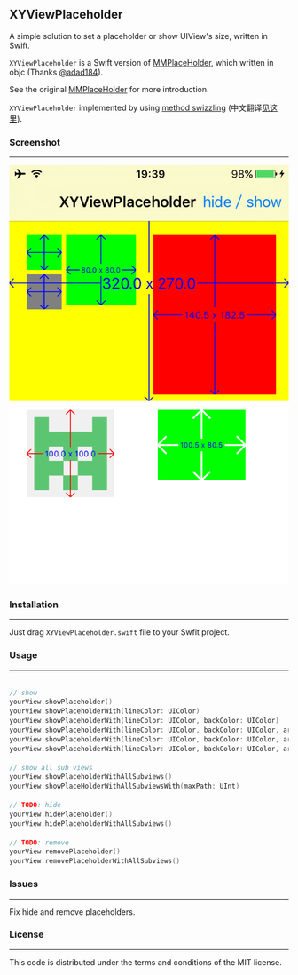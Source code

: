 XYViewPlaceholder
----

A simple solution to set a placeholder or show UIView's size, written in Swift.

`XYViewPlaceholder` is a Swift version of [MMPlaceHolder](https://github.com/adad184/MMPlaceHolder), which written in objc (Thanks [@adad184](https://github.com/adad184)).

See the original [MMPlaceHolder](https://github.com/adad184/MMPlaceHolder) for more introduction.

`XYViewPlaceholder` implemented by using [method swizzling](http://nshipster.com/swift-objc-runtime/) (中文翻译[见这里](http://nshipster.cn/swift-objc-runtime/)).

### Screenshot
----

![screenshots](https://raw.githubusercontent.com/haolloyin/XYViewPlaceholder/master/Screenshot.png)


### Installation
----

Just drag `XYViewPlaceholder.swift` file to your Swfit project.


### Usage
----

```Swift

// show
yourView.showPlaceholder()
yourView.showPlaceholderWith(lineColor: UIColor)
yourView.showPlaceholderWith(lineColor: UIColor, backColor: UIColor)
yourView.showPlaceholderWith(lineColor: UIColor, backColor: UIColor, arrowSize: CGFloat)
yourView.showPlaceholderWith(lineColor: UIColor, backColor: UIColor, arrowSize: CGFloat, lineWidth: CGFloat)
yourView.showPlaceholderWith(lineColor: UIColor, backColor: UIColor, arrowSize: CGFloat, lineWidth: CGFloat, frameWidth: CGFloat, frameColor: UIColor)

// show all sub views
yourView.showPlaceholderWithAllSubviews()    
yourView.showPlaceHolderWithAllSubviewsWith(maxPath: UInt)

// TODO: hide
yourView.hidePlaceholder()
yourView.hidePlaceholderWithAllSubviews()

// TODO: remove
yourView.removePlaceholder()    
yourView.removePlaceholderWithAllSubviews()
```


### Issues
----

Fix hide and remove placeholders.


### License
----

This code is distributed under the terms and conditions of the MIT license.